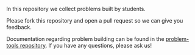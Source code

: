 In this repository we collect problems built by students.

Please fork this repository and open a pull request so we can give you feedback.

Documentation regarding problem building can be found in the [problem-tools repository](https://github.com/compprog-lecture-tools/problem-tools/tree/master).
If you have any questions, please ask us!
